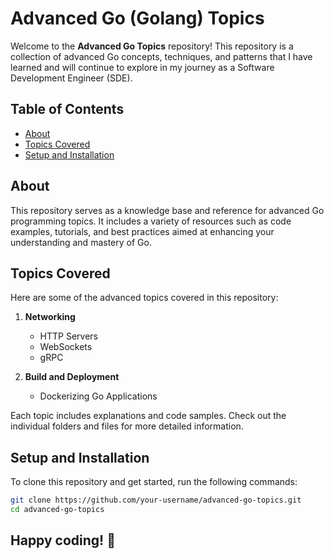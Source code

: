 # Advanced Go (Golang) Topics


Welcome to the **Advanced Go Topics** repository! This repository is a collection of advanced Go concepts, techniques, and patterns that I have learned and will continue to explore in my journey as a Software Development Engineer (SDE).

## Table of Contents

- [About](#about)
- [Topics Covered](#topics-covered)
- [Setup and Installation](#setup-and-installation)

## About

This repository serves as a knowledge base and reference for advanced Go programming topics. It includes a variety of resources such as code examples, tutorials, and best practices aimed at enhancing your understanding and mastery of Go.

## Topics Covered

Here are some of the advanced topics covered in this repository:
   
1. **Networking**
   - HTTP Servers
   - WebSockets
   - gRPC

2. **Build and Deployment**
    - Dockerizing Go Applications

Each topic includes explanations and code samples. Check out the individual folders and files for more detailed information.

## Setup and Installation

To clone this repository and get started, run the following commands:

```sh
git clone https://github.com/your-username/advanced-go-topics.git
cd advanced-go-topics
```
## Happy coding! 🎉 
